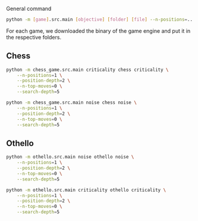 General command

```bash
python -m [game].src.main [objective] [folder] [file] --n-positions=... --position-depth=... --n-top-moves=... --search-depth
```

For each game, we downloaded the binary of the game engine and put it in the respective folders.

## Chess

```bash
python -m chess_game.src.main criticality chess criticality \
    --n-positions=1 \
    --position-depth=2 \
    --n-top-moves=0 \
    --search-depth=5

python -m chess_game.src.main noise chess noise \
    --n-positions=1 \
    --position-depth=2 \
    --n-top-moves=0 \
    --search-depth=5
```

## Othello

```bash
python -m othello.src.main noise othello noise \
    --n-positions=1 \
    --position-depth=2 \
    --n-top-moves=0 \
    --search-depth=5

python -m othello.src.main criticality othello criticality \
    --n-positions=1 \
    --position-depth=2 \
    --n-top-moves=0 \
    --search-depth=5
```
